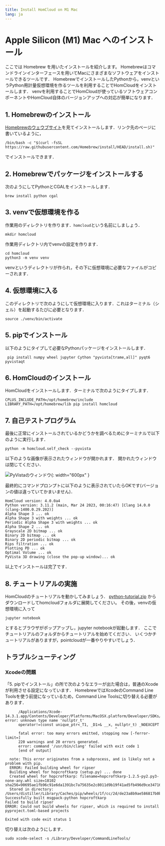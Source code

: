 ```yaml
---
title: Install HomCloud on M1 Mac
lang: ja
---
```


# Apple Silicon (M1) Mac へのインストール

ここでは Homebrew を用いたインストールを紹介します。
Homebrewはコマンドラインインターフェースを用いてMacにさまざまなソフトウェアをインストールできるツールです．
HomebrewでインストールしたPythonから，venvというPython用計量仮想環境を作るツールを利用することでHomCloudをインストールします．
venvを利用することでHomCloudが使っているソフトウェアコンポーネントやHomCloud自体のバージョンアップへの対応が簡単になります．

## 1. Homebrewのインストール

[Homebrewのウェウブサイト](https://brew.sh/index_ja)を見てインストールします．リンク先のページに書いているように，

    /bin/bash -c "$(curl -fsSL https://raw.githubusercontent.com/Homebrew/install/HEAD/install.sh)"

でインストールできます．

## 2. Homebrewでパッケージをインストールする

次のようにしてPythonとCGALをインストールします．

    brew install python cgal

## 3. venvで仮想環境を作る

作業用のディレクトリを作ります．`homcloud`という名前にしましょう．

    mkdir homcloud

作業用ディレクトリ内でvenvの設定を作ります．

    cd homcloud
    python3 -m venv venv

venvというディレクトリが作られ，その下に仮想環境に必要なファイルがコピーされます．

## 4. 仮想環境に入る

このディレクトリで次のようにして仮想環境に入ります．これはターミナル（シェル）を起動するたびに必要となります．

    source ./venv/bin/activate

## 5. pipでインストール

以下のようにタイプして必要なPythonパッケージをインストールします．

     pip install numpy wheel jupyter Cython "pyvista[trame,all]" pyqt6 pyvistaqt

## 6. HomCloudのインストール

HomCloudをインストールします．ターミナルで次のようにタイプします．

    CPLUS_INCLUDE_PATH=/opt/homebrew/include LIBRARY_PATH=/opt/homebrew/lib pip install homcloud

## 7. 自己テストプログラム

最後に正常にインストールされているかどうかを調べるためにターミナルで以下のように実行します．

    python -m homcloud.self_check --pyvista

以下のような画像が表示されたウィンドウが開かれます．
開かれたウィンドウは閉じてください．

![PyVistaのウィンドウ](/images/screenshot-selfcheck-pyvista.png){: width="600px" }

最終的にコマンドプロンプトに以下のように表示されていたらOKです(バージョンの値は違っていてかまいません)．

    HomCloud version: 4.0.0a4
    Python version: 3.11.2 (main, Mar 24 2023, 00:16:47) [Clang 14.0.0 (clang-1400.0.29.202)]
    Alpha Shape 3 ... ok
    Alpha Shape 3 with weights ... ok
    Periodic Alpha Shape 3 with weights ... ok
    Alpha Shape 2 ... ok
    Grayscale 2D bitmap ... ok
    Binary 2D bitmap ... ok
    Binary 2D periodic bitmap ... ok
    Rips filtration ... ok
    Plotting PD ... ok
    Optimal Volume ... ok
    PyVista 3D drawing (close the pop-up window)... ok

以上でインストールは完了です．

## 8. チュートリアルの実施

HomCloudのチュートリアルを動かしてみましょう．
[python-tutorial.zip](/download/python-tutorial.zip)
からダウンロードしてhomcloudフォルダに展開してください。
その後，venvの仮想環境に入って

    jupyter notebook

とするとブラウザがポップアップし，jupyter notebookが起動します．
ここでチュートリアルのフォルダからチュートリアルを始めてください．
いくつかチュートリアルがありますが，pointcloudが一番やりやすいでしょう．

## トラブルシューティング

### Xcodeの問題
「5. pipでインストール」の所で次のようなエラーが出た場合は，普通のXcodeが利用させる設定になっています．
HomebrewではXcodeのCommand Line Toolsを使う前提になっているため，Command Line Toolsに切り替える必要があります．

          /Applications/Xcode-14.3.1.app/Contents/Developer/Platforms/MacOSX.platform/Developer/SDKs/MacOSX.sdk/usr/include/c++/v1/__memory/unique_ptr.h:610:45: error: unknown type name 'nullptr_t'
          operator!=(const unique_ptr<_T1, _D1>& __x, nullptr_t) _NOEXCEPT
                                                      ^
          fatal error: too many errors emitted, stopping now [-ferror-limit=]
          220 warnings and 20 errors generated.
          error: command '/usr/bin/clang' failed with exit code 1
          [end of output]

      note: This error originates from a subprocess, and is likely not a problem with pip.
      ERROR: Failed building wheel for ripser
      Building wheel for hopcroftkarp (setup.py) ... done
      Created wheel for hopcroftkarp: filename=hopcroftkarp-1.2.5-py2.py3-none-any.whl size=18102 sha256=90695ae1fb96c91e6da1391bc7a75635e2c8011d9b19f41ad5fb496d9ce34716
      Stored in directory: /Users/distiller/Library/Caches/pip/wheels/1f/cc/2d/de23a8b9ae586817b0b44de4a4b1a08f23473e248a644b312f
    Successfully built msgpack-python hopcroftkarp
    Failed to build ripser
    ERROR: Could not build wheels for ripser, which is required to install pyproject.toml-based projects

    Exited with code exit status 1

切り替えは次のようにします．

    sudo xcode-select -s /Library/Developer/CommandLineTools/
    

